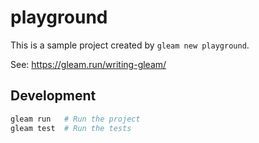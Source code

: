 # playground
This is a sample project created by `gleam new playground`.

See: https://gleam.run/writing-gleam/

## Development

```sh
gleam run   # Run the project
gleam test  # Run the tests
```
